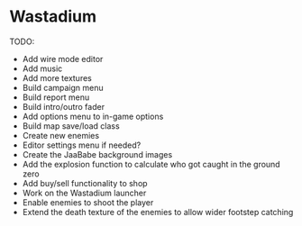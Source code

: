 # Wastadium

TODO:
  - Add wire mode editor
  - Add music
  - Add more textures
  - Build campaign menu
  - Build report menu
  - Build intro/outro fader
  - Add options menu to in-game options
  - Build map save/load class
  - Create new enemies
  - Editor settings menu if needed?
  - Create the JaaBabe background images
  - Add the explosion function to calculate who got caught in the ground zero
  - Add buy/sell functionality to shop
  - Work on the Wastadium launcher
  - Enable enemies to shoot the player
  - Extend the death texture of the enemies to allow wider footstep catching
